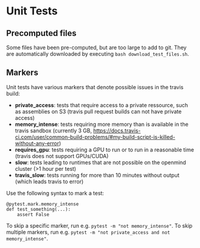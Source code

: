 # Unit Tests
## Precomputed files
Some files have been pre-computed, but are too large to add to git.
They are automatically downloaded by executing `bash download_test_files.sh`.

## Markers
Unit tests have various markers that denote possible issues in the travis build:

* **private_access**: tests that require access to a private ressource, such as assemblies on S3 (travis pull request builds can not have private access)
* **memory_intense**: tests requiring more memory than is available in the travis sandbox (currently 3 GB, https://docs.travis-ci.com/user/common-build-problems/#my-build-script-is-killed-without-any-error)
* **requires_gpu**: tests requiring a GPU to run or to run in a reasonable time (travis does not support GPUs/CUDA)
* **slow**: tests leading to runtimes that are not possible on the openmind cluster (>1 hour per test) 
* **travis_slow**: tests running for more than 10 minutes without output (which leads travis to error)

Use the following syntax to mark a test:
```
@pytest.mark.memory_intense
def test_something(...):
    assert False
```

To skip a specific marker, run e.g. `pytest -m "not memory_intense"`.
To skip multiple markers, run e.g. `pytest -m "not private_access and not memory_intense"`.
